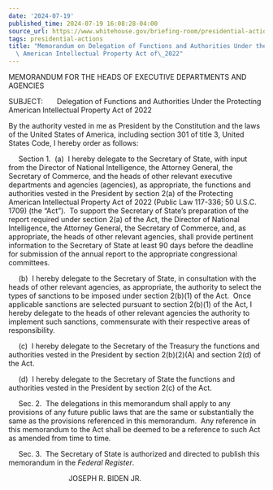 ```yaml
---
date: '2024-07-19'
published_time: 2024-07-19 16:08:28-04:00
source_url: https://www.whitehouse.gov/briefing-room/presidential-actions/2024/07/19/memorandum-on-delegation-of-functions-and-authorities-under-the-protecting-american-intellectual-property-act-of-2022/
tags: presidential-actions
title: "Memorandum on Delegation of Functions and Authorities Under the Protecting\
  \ American Intellectual Property Act of\_2022"
---
```

 
MEMORANDUM FOR THE HEADS OF EXECUTIVE DEPARTMENTS AND AGENCIES

SUBJECT:       Delegation of Functions and Authorities Under the
Protecting American Intellectual Property Act of 2022

By the authority vested in me as President by the Constitution and the
laws of the United States of America, including section 301 of title 3,
United States Code, I hereby order as follows:

     Section 1.  (a)  I hereby delegate to the Secretary of State, with
input from the Director of National Intelligence, the Attorney General,
the Secretary of Commerce, and the heads of other relevant executive
departments and agencies (agencies), as appropriate, the functions and
authorities vested in the President by section 2(a) of the Protecting
American Intellectual Property Act of 2022 (Public Law 117-336; 50
U.S.C. 1709) (the “Act”).  To support the Secretary of State’s
preparation of the report required under section 2(a) of the Act, the
Director of National Intelligence, the Attorney General, the Secretary
of Commerce, and, as appropriate, the heads of other relevant agencies,
shall provide pertinent information to the Secretary of State at least
90 days before the deadline for submission of the annual report to the
appropriate congressional committees.

     (b)  I hereby delegate to the Secretary of State, in consultation
with the heads of other relevant agencies, as appropriate, the authority
to select the types of sanctions to be imposed under section 2(b)(1) of
the Act.  Once applicable sanctions are selected pursuant to section
2(b)(1) of the Act, I hereby delegate to the heads of other relevant
agencies the authority to implement such sanctions, commensurate with
their respective areas of responsibility.

     (c)  I hereby delegate to the Secretary of the Treasury the
functions and authorities vested in the President by section 2(b)(2)(A)
and section 2(d) of the Act.

     (d)  I hereby delegate to the Secretary of State the functions and
authorities vested in the President by section 2(c) of the Act.

     Sec. 2.  The delegations in this memorandum shall apply to any
provisions of any future public laws that are the same or substantially
the same as the provisions referenced in this memorandum.  Any reference
in this memorandum to the Act shall be deemed to be a reference to such
Act as amended from time to time.

     Sec. 3.  The Secretary of State is authorized and directed to
publish this memorandum in the *Federal Register*.

                              JOSEPH R. BIDEN JR.
